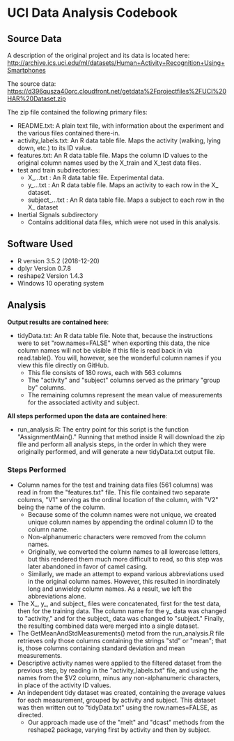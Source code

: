 # UCI Data Analysis Codebook

## Source Data
A description of the original project and its data is located here:
http://archive.ics.uci.edu/ml/datasets/Human+Activity+Recognition+Using+Smartphones

The source data:
https://d396qusza40orc.cloudfront.net/getdata%2Fprojectfiles%2FUCI%20HAR%20Dataset.zip

The zip file contained the following primary files:
* README.txt:  A plain text file, with information about the experiment and the various files contained there-in.
* activity_labels.txt:  An R data table file.  Maps the activity (walking, lying down, etc.) to its ID value.
* features.txt:  An R data table file.  Maps the column ID values to the original column names used by the X_train and X_test data files.
* test and train subdirectories:
	* X_...txt : An R data table file.  Experimental data.
	* y_...txt : An R data table file.  Maps an activity to each row in the X_ dataset.
	* subject_...txt : An R data table file.  Maps a subject to each row in the X_ dataset
* Inertial Signals subdirectory
	* Contains additional data files, which were not used in this analysis.

## Software Used
* R version 3.5.2 (2018-12-20)
* dplyr Version 0.7.8
* reshape2 Version 1.4.3
* Windows 10 operating system

## Analysis
__Output results are contained here__:
* tidyData.txt:  An R data table file.  Note that, because the instructions were to set "row.names=FALSE" when exporting this data, the nice column names will not be visible if this file is read back in via read.table().  You will, however, see the wonderful column names if you view this file directly on GitHub.
	* This file consists of 180 rows, each with 563 columns
	* The "activity" and "subject" columns served as the primary "group by" columns.
	* The remaining columns represent the mean value of measurements for the associated activity and subject.

__All steps performed upon the data are contained here__:
* run_analysis.R:  The entry point for this script is the function "AssignmentMain()."  Running that method inside R will download the zip file and perform all analysis steps, in the order in which they were originally performed, and will generate a new tidyData.txt output file.

### Steps Performed
* Column names for the test and training data files (561 columns) was read in from the "features.txt" file.  This file contained two separate columns, "V1" serving as the ordinal location of the column, with "V2" being the name of the column.
	* Because some of the column names were not unique, we created unique column names by appending the ordinal column ID to the column name.
	* Non-alphanumeric characters were removed from the column names.
	* Originally, we converted the column names to all lowercase letters, but this rendered them much more difficult to read, so this step was later abandoned in favor of camel casing.
	* Similarly, we made an attempt to expand various abbreviations used in the original column names.  However, this resulted in inordinately long and unwieldy column names.  As a result, we left the abbreviations alone.
* The X_, y_, and subject_ files were concatenated, first for the test data, then for the training data.  The column name for the y_ data was changed to "activity," and for the subject_ data was changed to "subject."  Finally, the resulting combined data were merged into a single dataset.
* The GetMeanAndStdMeasurements() metod from the run_analysis.R file retrieves only those columns containing the strings "std" or "mean"; that is, those columns containing standard deviation and mean measurements.
* Descriptive activity names were applied to the filtered dataset from the previous step, by reading in the "activity_labels.txt" file, and using the names from the $V2 column, minus any non-alphanumeric characters, in place of the activity ID values.
* An independent tidy dataset was created, containing the average values for each measurement, grouped by activity and subject.  This dataset was then written out to "tidyData.txt" using the row.names=FALSE, as directed.
	* Our approach made use of the "melt" and "dcast" methods from the reshape2 package, varying first by activity and then by subject.

